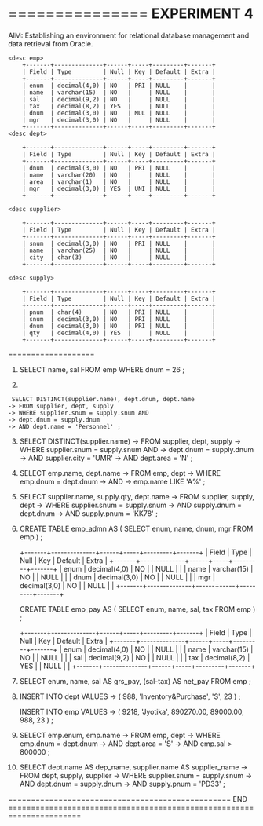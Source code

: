 
===============
 EXPERIMENT 4
===============

AIM: Establishing an environment for relational database management and data retrieval from Oracle.

	<desc emp>
		+-------+--------------+------+-----+---------+-------+
		| Field | Type         | Null | Key | Default | Extra |
		+-------+--------------+------+-----+---------+-------+
		| enum  | decimal(4,0) | NO   | PRI | NULL    |       |
		| name  | varchar(15)  | NO   |     | NULL    |       |
		| sal   | decimal(9,2) | NO   |     | NULL    |       |
		| tax   | decimal(8,2) | YES  |     | NULL    |       |
		| dnum  | decimal(3,0) | NO   | MUL | NULL    |       |
		| mgr   | decimal(3,0) | NO   |     | NULL    |       |
		+-------+--------------+------+-----+---------+-------+		
	<desc dept>

		+-------+--------------+------+-----+---------+-------+
		| Field | Type         | Null | Key | Default | Extra |
		+-------+--------------+------+-----+---------+-------+
		| dnum  | decimal(3,0) | NO   | PRI | NULL    |       |
		| name  | varchar(20)  | NO   |     | NULL    |       |
		| area  | varchar(1)   | NO   |     | NULL    |       |
		| mgr   | decimal(3,0) | YES  | UNI | NULL    |       |
		+-------+--------------+------+-----+---------+-------+
		
	<desc supplier>

		+-------+--------------+------+-----+---------+-------+
		| Field | Type         | Null | Key | Default | Extra |
		+-------+--------------+------+-----+---------+-------+
		| snum  | decimal(3,0) | NO   | PRI | NULL    |       |
		| name  | varchar(25)  | NO   |     | NULL    |       |
		| city  | char(3)      | NO   |     | NULL    |       |
		+-------+--------------+------+-----+---------+-------+

	<desc supply>
		
		+-------+--------------+------+-----+---------+-------+
		| Field | Type         | Null | Key | Default | Extra |
		+-------+--------------+------+-----+---------+-------+
		| pnum  | char(4)      | NO   | PRI | NULL    |       |
		| snum  | decimal(3,0) | NO   | PRI | NULL    |       |
		| dnum  | decimal(3,0) | NO   | PRI | NULL    |       |
		| qty   | decimal(4,0) | YES  |     | NULL    |       |
		+-------+--------------+------+-----+---------+-------+
		
		
===================

1.
	SELECT name, sal FROM emp WHERE dnum = 26 ;
	
2.
	
	 SELECT DISTINCT(supplier.name), dept.dnum, dept.name
    -> FROM supplier, dept, supply
    -> WHERE supplier.snum = supply.snum AND
    -> dept.dnum = supply.dnum
    -> AND dept.name = 'Personnel' ;
	
3.
	 SELECT DISTINCT(supplier.name)
    -> FROM supplier, dept, supply
    -> WHERE supplier.snum = supply.snum AND
    -> dept.dnum = supply.dnum
    -> AND supplier.city = 'UMR'
    -> AND dept.area = 'N' ;
	
4.
	SELECT emp.name, dept.name
    -> FROM emp, dept
    -> WHERE emp.dnum = dept.dnum
    -> AND
    -> emp.name LIKE 'A%' ;
	
5.
	SELECT supplier.name, supply.qty, dept.name
    -> FROM supplier, supply, dept
    -> WHERE supplier.snum = supply.snum
    -> AND supply.dnum = dept.dnum
    -> AND supply.pnum = 'KK78' ;
	
6.
	CREATE TABLE emp_admn AS ( SELECT enum, name, dnum, mgr FROM emp ) ;

	<desc emp_admn>
		+-------+--------------+------+-----+---------+-------+
		| Field | Type         | Null | Key | Default | Extra |
		+-------+--------------+------+-----+---------+-------+
		| enum  | decimal(4,0) | NO   |     | NULL    |       |
		| name  | varchar(15)  | NO   |     | NULL    |       |
		| dnum  | decimal(3,0) | NO   |     | NULL    |       |
		| mgr   | decimal(3,0) | NO   |     | NULL    |       |
		+-------+--------------+------+-----+---------+-------+
	
	CREATE TABLE emp_pay AS ( SELECT enum, name, sal, tax FROM emp ) ;
	
	<desc emp_pay>
		+-------+--------------+------+-----+---------+-------+
		| Field | Type         | Null | Key | Default | Extra |
		+-------+--------------+------+-----+---------+-------+
		| enum  | decimal(4,0) | NO   |     | NULL    |       |
		| name  | varchar(15)  | NO   |     | NULL    |       |
		| sal   | decimal(9,2) | NO   |     | NULL    |       |
		| tax   | decimal(8,2) | YES  |     | NULL    |       |
		+-------+--------------+------+-----+---------+-------+
	
7.
	SELECT enum, name, sal AS grs_pay, (sal-tax) AS net_pay FROM emp ;
	
8.
	INSERT INTO dept VALUES
    -> ( 988, 'Inventory&Purchase', 'S', 23 ) ;
	
	INSERT INTO emp VALUES
    -> ( 9218, 'Jyotika', 890270.00, 89000.00, 988, 23 ) ;
	
9.
	SELECT emp.enum, emp.name
    -> FROM emp, dept
    -> WHERE emp.dnum = dept.dnum
    -> AND dept.area = 'S'
    -> AND emp.sal > 800000 ;
	
10.
	SELECT dept.name AS dep_name, supplier.name AS supplier_name
    -> FROM dept, supply, supplier
    -> WHERE supplier.snum = supply.snum
    -> AND dept.dnum = supply.dnum
    -> AND supply.pnum = 'PD33' ;
	

================================================= END ======================================================================	